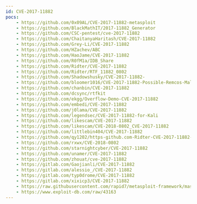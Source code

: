 ```yaml
---
id: CVE-2017-11882
pocs:
    - https://github.com/0x09AL/CVE-2017-11882-metasploit
    - https://github.com/BlackMathIT/2017-11882_Generator
    - https://github.com/CSC-pentest/cve-2017-11882
    - https://github.com/ChaitanyaHaritash/CVE-2017-11882
    - https://github.com/Grey-Li/CVE-2017-11882
    - https://github.com/HZachev/ABC
    - https://github.com/HaoJame/CVE-2017-11882
    - https://github.com/R0fM1a/IDB_Share
    - https://github.com/Ridter/CVE-2017-11882
    - https://github.com/Ridter/RTF_11882_0802
    - https://github.com/Shadowshusky/CVE-2017-11882-
    - https://github.com/bloomer1016/CVE-2017-11882-Possible-Remcos-Malspam
    - https://github.com/chanbin/CVE-2017-11882
    - https://github.com/dcsync/rtfkit
    - https://github.com/ekgg/Overflow-Demo-CVE-2017-11882
    - https://github.com/embedi/CVE-2017-11882
    - https://github.com/j0lama/CVE-2017-11882
    - https://github.com/legendsec/CVE-2017-11882-for-Kali
    - https://github.com/likescam/CVE-2017-11882
    - https://github.com/likescam/CVE-2018-0802_CVE-2017-11882
    - https://github.com/littlebin404/CVE-2017-11882
    - https://github.com/qy1202/https-github.com-Ridter-CVE-2017-11882-
    - https://github.com/rxwx/CVE-2018-0802
    - https://github.com/starnightcyber/CVE-2017-11882
    - https://github.com/unamer/CVE-2017-11882
    - https://github.com/zhouat/cve-2017-11882
    - https://gitlab.com/Gaojianli/CVE-2017-11882
    - https://gitlab.com/alessio_/CVE-2017-11882
    - https://gitlab.com/typ0drome/CVE-2017-11882
    - https://gitlab.com/xixicp3/CVE-2017-11882
    - https://raw.githubusercontent.com/rapid7/metasploit-framework/master/modules/exploits/windows/fileformat/office_ms17_11882.rb
    - https://www.exploit-db.com/raw/43163
---
```

